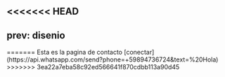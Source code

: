 <<<<<<< HEAD
---
prev: disenio
---
<ClientOnly>
	<Contac-Form2/>
</ClientOnly>
=======
Esta es la pagina de contacto
[conectar](https://api.whatsapp.com/send?phone=+59894736724&text=%20Hola)
>>>>>>> 3ea22a7eba58c92ed566641f870cdbb113a90d45
